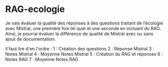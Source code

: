 # RAG-ecologie
Je vais évaluer la qualité des réponses à des questions traitant de l’écologie avec Mistral, une première fois tel quel et une seconde en incluant du RAG. Ainsi, je pourrai évaluer la différence de qualité de Mistral avec ou sans ajout de documentation.

Il faut lire d'en l'ordre : 
1 : Création des questions
2 : Réponse Mistral
3 : Notes Mistral
4 : Moyenne Notes Mistral
5 : Création du RAG et réponses
6 : Notes RAG
7 : Moyenne Notes RAG
